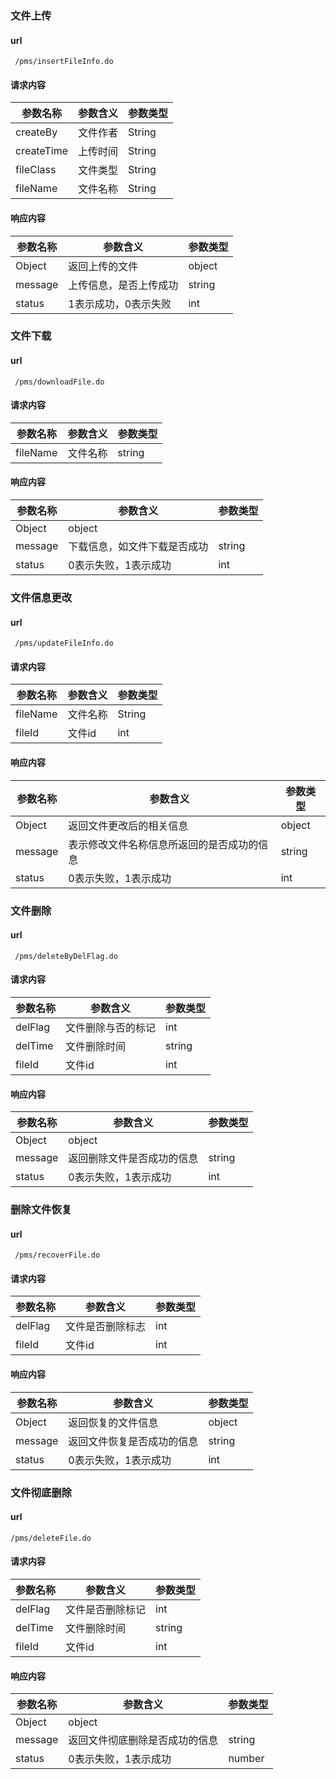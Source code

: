 ### 文件上传

#### url

     /pms/insertFileInfo.do
     
#### 请求内容


参数名称 | 参数含义 | 参数类型 |
---|---|---
createBy |	文件作者 | String	
createTime | 上传时间 |	String	
fileClass |	文件类型 |	String
fileName |	文件名称 |	String

#### 响应内容

参数名称 | 参数含义 | 参数类型 |
---|---|---
Object |	返回上传的文件 |	object	
message	|上传信息，是否上传成功 |	string
status |	1表示成功，0表示失败 |	int

### 文件下载

#### url

     /pms/downloadFile.do

#### 请求内容

参数名称 | 参数含义 | 参数类型 |
---|---|---
fileName|	文件名称|	string

#### 响应内容

参数名称 | 参数含义 | 参数类型 |
---|---|---
Object|		object	
message|	下载信息，如文件下载是否成功|	string
status|	0表示失败，1表示成功|	int

### 文件信息更改

#### url

     /pms/updateFileInfo.do

#### 请求内容

参数名称 | 参数含义 | 参数类型 |
---|---|---
fileName|	文件名称|	String
fileId|	文件id|	int

#### 响应内容

参数名称 | 参数含义 | 参数类型 |
---|---|---
Object|返回文件更改后的相关信息|object	
message	|表示修改文件名称信息所返回的是否成功的信息|	string
status|0表示失败，1表示成功	|int

### 文件删除

#### url

     /pms/deleteByDelFlag.do

#### 请求内容

参数名称 | 参数含义 | 参数类型 |
---|---|---
delFlag|文件删除与否的标记|	int
delTime|文件删除时间|string
fileId|文件id|int

#### 响应内容

参数名称 | 参数含义 | 参数类型 |
---|---|---
Object	|	object	
message|返回删除文件是否成功的信息|	string
status|	0表示失败，1表示成功|int

### 删除文件恢复

#### url

     /pms/recoverFile.do

#### 请求内容

参数名称 | 参数含义 | 参数类型 |
---|---|---
delFlag	|文件是否删除标志|int
fileId	|文件id|int

#### 响应内容

参数名称 | 参数含义 | 参数类型 |
---|---|---
Object	|返回恢复的文件信息	|object	
message	|返回文件恢复是否成功的信息|string
status	|0表示失败，1表示成功	|int

### 文件彻底删除

#### url

    /pms/deleteFile.do

#### 请求内容

参数名称 | 参数含义 | 参数类型 |
---|---|---
delFlag	|文件是否删除标记	|int
delTime|文件删除时间|string
fileId	|文件id|	int

#### 响应内容

参数名称 | 参数含义 | 参数类型 |
---|---|---
Object	|object	
message	|返回文件彻底删除是否成功的信息	|string
status|	0表示失败，1表示成功|	number